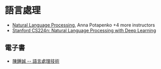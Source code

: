 # 語言處理

* [Natural Language Processing](https://www.coursera.org/learn/language-processing), Anna Potapenko +4 more instructors
* [Stanford CS224n: Natural Language Processing with Deep Learning](http://web.stanford.edu/class/cs224n/)

## 電子書

* [陳鍾誠 -- 語言處理技術](https://www.slideshare.net/ccckmit/ss-15898210)